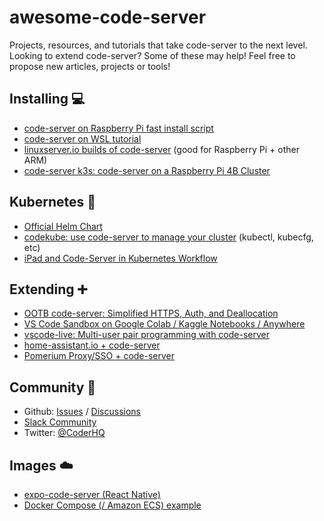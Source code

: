 # awesome-code-server
Projects, resources, and tutorials that take code-server to the next level. Looking to extend code-server? Some of these may help! Feel free to propose new articles, projects or tools!

## Installing 💻
- [code-server on Raspberry Pi fast install script](https://holisticsecurity.io/2020/08/05/a-cloud-ide-for-the-masses)
- [code-server on WSL tutorial](https://fearthecowboy.com/tutorial/2020/09/17/Code-Serrver-On-WSL.html)
- [linuxserver.io builds of code-server](https://github.com/linuxserver/docker-code-server) (good for Raspberry Pi + other ARM)
- [code-server k3s: code-server on a Raspberry Pi 4B Cluster](https://github.com/kcalmond/code-server-k3s)

## Kubernetes 🚀
- [Official Helm Chart](https://github.com/cdr/code-server/tree/v3.8.0/ci/helm-chart)
- [codekube: use code-server to manage your cluster](https://git.nofla.me/k8s-projects/codekube/-/tree/master) (kubectl, kubecfg, etc) 
- [iPad and Code-Server in Kubernetes Workflow](https://brownfield.dev/post/2020-07-11-ipad-code-server-workflow/)

## Extending ➕
- [OOTB code-server: Simplified HTTPS, Auth, and Deallocation](https://github.com/nullpo-head/Out-of-the-Box-CodeServer)
- [VS Code Sandbox on Google Colab / Kaggle Notebooks / Anywhere](https://github.com/cdr/code-server/discussions/2084)
- [vscode-live: Multi-user pair programming with code-server](https://github.com/coderpair/vscode-live)
- [home-assistant.io + code-server](https://github.com/hassio-addons/addon-vscode)
- [Pomerium Proxy/SSO + code-server](https://www.pomerium.io/guides/vs-code-server.html#background)


## Community 💬
- Github: [Issues](https://github.com/cdr/code-server/issues) / [Discussions](https://github.com/cdr/code-server/discussions)
- [Slack Community](https://cdr.co/join-community)
- Twitter: [@CoderHQ](https://twitter.com/CoderHQ/follow)

## Images ☁️
- [expo-code-server (React Native)](https://github.com/bcdr-demos/expo-code-server)
- [Docker Compose (/ Amazon ECS) example](https://github.com/bcdr-demos/code-server-ecs/)
